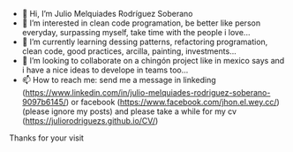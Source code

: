 - 👋 Hi, I’m Julio Melquiades Rodríguez Soberano
- 👀 I’m interested in clean code programation, be better like person everyday, surpassing myself, take time with the people i love...
- 🌱 I’m currently learning dessing patterns, refactoring programation, clean code, good practices, arcilla, painting, investments...
- 💞️ I’m looking to collaborate on a chingón project like in mexico says and i have a nice ideas to develope in teams too...
- 📫 How to reach me: send me a message in linkeding (https://www.linkedin.com/in/julio-melquiades-rodriguez-soberano-9097b6145/) 
or facebook (https://www.facebook.com/jhon.el.wey.cc/)(please ignore my posts) 
and please take a while for my cv (https://juliorodriguezs.github.io/CV/)

Thanks for your visit

<!---
JulioRodriguezS/JulioRodriguezS is a ✨ special ✨ repository because its `README.md` (this file) appears on your GitHub profile.
You can click the Preview link to take a look at your changes.
--->
